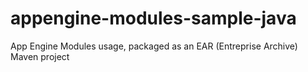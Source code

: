 appengine-modules-sample-java
=============================

App Engine Modules usage, packaged as an EAR (Entreprise Archive) Maven project
